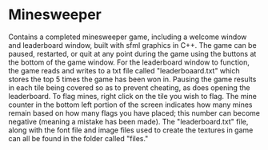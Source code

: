 # Minesweeper

Contains a completed minesweeper game, including a welcome window and leaderboard window, built with sfml graphics in C++. The game can be paused, restarted, or quit at any point during the game using the buttons at the bottom of the game window. For the leaderboard window to function, the game reads and writes to a txt file called "leaderboaard.txt" which stores the top 5 times the game has been won in. Pausing the game results in each tile being covered so as to prevent cheating, as does opening the leaderboard. To flag mines, right click on the tile you wish to flag. The mine counter in the bottom left portion of the screen indicates how many mines remain based on how many flags you have placed; this number can become negative (meaning a mistake has been made). The "leaderboard.txt" file, along with the font file and image files used to create the textures in game can all be found in the folder called "files."

